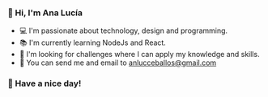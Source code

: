 ### 💐 Hi, I'm Ana Lucía

* 💻 I'm passionate about technology, design and programming.
* 📚 I'm currently learning NodeJs and React.
* 🚀 I'm looking for challenges where I can apply my knowledge and skills.
* 📧 You can send me and email to anlucceballos@gmail.com

### 🦋 Have a nice day!  





<!--
**aniluceba/aniluceba** is a ✨ _special_ ✨ repository because its `README.md` (this file) appears on your GitHub profile.

Here are some ideas to get you started:

- 🔭 I’m currently working on ...
- 🌱 I’m currently learning ...
- 👯 I’m looking to collaborate on ...
- 🤔 I’m looking for help with ...
- 💬 Ask me about ...

- 📫 How to reach me: ...
- 😄 Pronouns: ...
- ⚡ Fun fact: ...
-->

